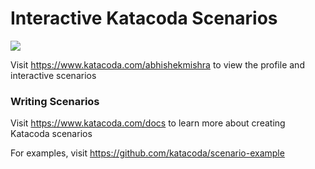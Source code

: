 # Interactive Katacoda Scenarios

[![](http://shields.katacoda.com/katacoda/abhishekmishra/count.svg)](https://www.katacoda.com/abhishekmishra "Get your profile on Katacoda.com")

Visit https://www.katacoda.com/abhishekmishra to view the profile and interactive scenarios

### Writing Scenarios
Visit https://www.katacoda.com/docs to learn more about creating Katacoda scenarios

For examples, visit https://github.com/katacoda/scenario-example
